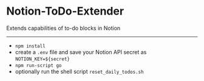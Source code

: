 # Notion-ToDo-Extender
Extends capabilities of to-do blocks in Notion
_____
 - `npm install`
 - create a `.env` file and save your Notion API secret as `NOTION_KEY=${secret}`
 - `npm run-script go`
 - optionally run the shell script `reset_daily_todos.sh`
